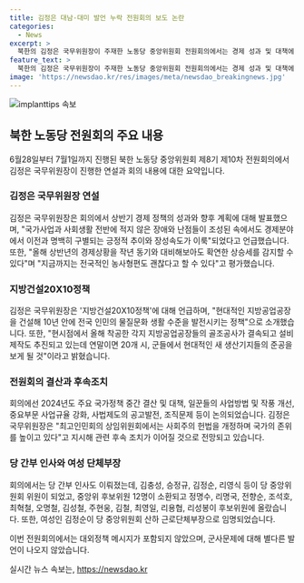 ```yaml
---
title: 김정은 대남·대미 발언 누락 전원회의 보도 논란
categories:
  - News
excerpt: >
  북한의 김정은 국무위원장이 주재한 노동당 중앙위원회 전원회의에서는 경제 성과 및 대책에 대한 연설을 진행했지만 대외정책 관련 내용은 포함되지 않았다. 전원회의에서는 국가사업과 사회생활 전반의 경제적 성과에 대한 언급이 주를 이뤘으며, 지방건설20X10정책이 끊임없이 진행되고 있다는 발언도 있었다. 또한, 최고인민회의 상임위원회에서는 사회주의 헌법 개정에 관한 토론 또한 이뤄졌다. 
feature_text: >
  북한의 김정은 국무위원장이 주재한 노동당 중앙위원회 전원회의에서는 경제 성과 및 대책에 대한 연설을 진행했지만 대외정책 관련 내용은 포함되지 않았다. 전원회의에서는 국가사업과 사회생활 전반의 경제적 성과에 대한 언급이 주를 이뤘으며, 지방건설20X10정책이 끊임없이 진행되고 있다는 발언도 있었다. 또한, 최고인민회의 상임위원회에서는 사회주의 헌법 개정에 관한 토론 또한 이뤄졌다. 
image: 'https://newsdao.kr/res/images/meta/newsdao_breakingnews.jpg'
---
```


<p><img src="https://newsdao.kr/res/images/meta/newsdao_breakingnews.jpg" alt="implanttips 속보" /></p>

<h2 data-ke-size="size26">북한 노동당 전원회의 주요 내용</h2>

<p data-ke-size="size16">6월28일부터 7월1일까지 진행된 북한 노동당 중앙위원회 제8기 제10차 전원회의에서 김정은 국무위원장이 진행한 연설과 회의 내용에 대한 요약입니다.</p>

<h3>김정은 국무위원장 연설</h3>

<p data-ke-size="size16">김정은 국무위원장은 회의에서 상반기 경제 정책의 성과와 향후 계획에 대해 발표했으며, "국가사업과 사회생활 전반에 적지 않은 장애와 난점들이 조성된 속에서도 경제분야에서 이전과 명백히 구별되는 긍정적 추이와 장성속도가 이룩"되었다고 언급했습니다. 또한, "올해 상반년의 경제상황을 작년 동기와 대비해보아도 확연한 상승세를 감지할 수 있다"며 "지금까지는 전국적인 농사형편도 괜찮다고 할 수 있다"고 평가했습니다.</p>

<h3>지방건설20X10정책</h3>

<p data-ke-size="size16">김정은 국무위원장은 '지방건설20X10정책'에 대해 언급하며, "현대적인 지방공업공장을 건설해 10년 안에 전국 인민의 물질문화 생활 수준을 발전시키는 정책"으로 소개했습니다. 또한, "현시점에서 올해 착공한 각지 지방공업공장들의 골조공사가 결속되고 설비제작도 추진되고 있는데 연말이면 20개 시, 군들에서 현대적인 새 생산기지들의 준공을 보게 될 것"이라고 밝혔습니다.</p>

<h3>전원회의 결산과 후속조치</h3>

<p data-ke-size="size16">회의에선 2024년도 주요 국가정책 중간 결산 및 대책, 일꾼들의 사업방법 및 작풍 개선, 중요부문 사업규율 강화, 사법제도의 공고발전, 조직문제 등이 논의되었습니다. 김정은 국무위원장은 "최고인민회의 상임위원회에서는 사회주의 헌법을 개정하며 국가의 존위를 높이고 있다"고 지시해 관련 후속 조치가 이어질 것으로 전망되고 있습니다.</p>

<h3>당 간부 인사와 여성 단체부장</h3>

<p data-ke-size="size16">회의에서는 당 간부 인사도 이뤄졌는데, 김충성, 승정규, 김정순, 리영식 등이 당 중앙위원회 위원이 되었고, 중앙위 후보위원 12명이 소환되고 정명수, 리명국, 전향순, 조석호, 최혁철, 오명철, 김성철, 주현웅, 김철, 최영일, 리용협, 리성봉이 후보위원에 올랐습니다. 또한, 여성인 김정순이 당 중앙위원회 산하 근로단체부장으로 임명되었습니다.</p>

<p data-ke-size="size16">이번 전원회의에서는 대외정책 메시지가 포함되지 않았으며, 군사문제에 대해 별다른 발언이 나오지 않았습니다.</p>
실시간 뉴스 속보는, <a href="https://newsdao.kr" rel="dofollow">https://newsdao.kr</a>


